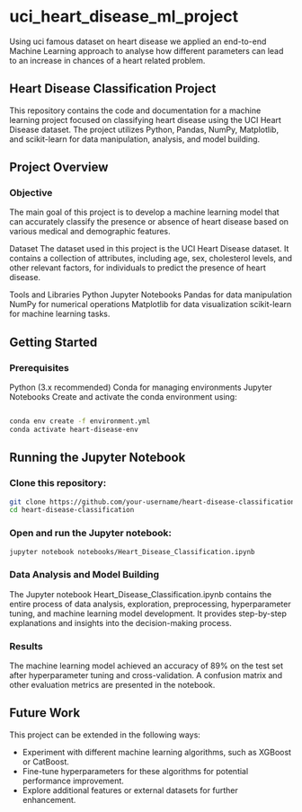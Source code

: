 # uci_heart_disease_ml_project
Using uci famous dataset on heart disease we applied an end-to-end Machine Learning approach to analyse how different parameters can lead to an increase in chances of a heart related problem.

## Heart Disease Classification Project
This repository contains the code and documentation for a machine learning project focused on classifying heart disease using the UCI Heart Disease dataset. The project utilizes Python, Pandas, NumPy, Matplotlib, and scikit-learn for data manipulation, analysis, and model building.

## Project Overview
### Objective
The main goal of this project is to develop a machine learning model that can accurately classify the presence or absence of heart disease based on various medical and demographic features.

Dataset
The dataset used in this project is the UCI Heart Disease dataset. It contains a collection of attributes, including age, sex, cholesterol levels, and other relevant factors, for individuals to predict the presence of heart disease.

Tools and Libraries
Python
Jupyter Notebooks
Pandas for data manipulation
NumPy for numerical operations
Matplotlib for data visualization
scikit-learn for machine learning tasks.

## Getting Started
### Prerequisites
Python (3.x recommended)
Conda for managing environments
Jupyter Notebooks
Create and activate the conda environment using:

```bash

conda env create -f environment.yml
conda activate heart-disease-env

```

## Running the Jupyter Notebook
### Clone this repository:

```bash
git clone https://github.com/your-username/heart-disease-classification.git
cd heart-disease-classification
```
### Open and run the Jupyter notebook:

```bash
jupyter notebook notebooks/Heart_Disease_Classification.ipynb
```

### Data Analysis and Model Building
The Jupyter notebook Heart_Disease_Classification.ipynb contains the entire process of data analysis, exploration, preprocessing, hyperparameter tuning, and machine learning model development. It provides step-by-step explanations and insights into the decision-making process.

### Results
The machine learning model achieved an accuracy of 89% on the test set after hyperparameter tuning and cross-validation. A confusion matrix and other evaluation metrics are presented in the notebook.

## Future Work
This project can be extended in the following ways:

* Experiment with different machine learning algorithms, such as XGBoost or CatBoost.
* Fine-tune hyperparameters for these algorithms for potential performance improvement.
* Explore additional features or external datasets for further enhancement.

